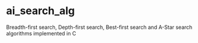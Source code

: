# ai_search_alg
 Breadth-first search, Depth-first search, Best-first search and A-Star search algorithms implemented in C
